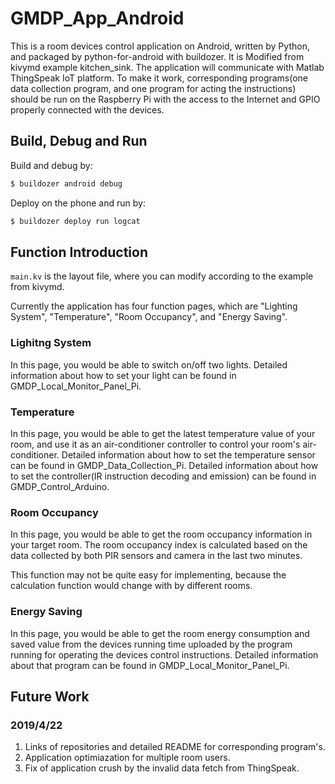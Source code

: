 # GMDP_App_Android

This is a room devices control application on Android, written by Python, and packaged by python-for-android with buildozer. It is Modified from kivymd example kitchen_sink. The application will communicate with Matlab ThingSpeak IoT platform. To make it work, corresponding programs(one data collection program, and one program for acting the instructions) should be run on the Raspberry Pi with the access to the Internet and GPIO properly connected with the devices.

## Build, Debug and Run
Build and debug by:
```bash
$ buildozer android debug
```
Deploy on the phone and run by:

```bash
$ buildozer deploy run logcat
```

## Function Introduction
`main.kv` is the layout file, where you can modify according to the example from kivymd.

Currently the application has four function pages, which are "Lighting System", "Temperature", "Room Occupancy", and "Energy Saving".

### Lighitng System
In this page, you would be able to switch on/off two lights. Detailed information about how to set your light can be found in GMDP_Local_Monitor_Panel_Pi.

### Temperature
In this page, you would be able to get the latest temperature value of your room, and use it as an air-conditioner controller to control your room's air-conditioner. Detailed information about how to set the temperature sensor can be found in GMDP_Data_Collection_Pi. Detailed information about how to set the controller(IR instruction decoding and emission) can be found in GMDP_Control_Arduino.

### Room Occupancy
In this page, you would be able to get the room occupancy information in your target room. The room occupancy index is calculated based on the data collected by both PIR sensors and camera in the last two minutes.

This function may not be quite easy for implementing, because the calculation function would change with by different rooms.

### Energy Saving
In this page, you would be able to get the room energy consumption and saved value from the devices running time uploaded by the program running for operating the devices control instructions. Detailed information about that program can be found in GMDP_Local_Monitor_Panel_Pi.

## Future Work

### 2019/4/22
1. Links of repositories and detailed README for corresponding program's.
3. Application optimiazation for multiple room users.
4. Fix of application crush by the invalid data fetch from ThingSpeak.

